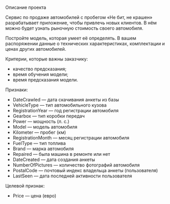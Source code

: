 Описание проекта

Сервис по продаже автомобилей с пробегом «Не бит, не крашен» разрабатывает приложение, чтобы привлечь новых клиентов. В нём можно будет узнать рыночную стоимость своего автомобиля. 

Постройте модель, которая умеет её определять. В вашем распоряжении данные о технических характеристиках, комплектации и ценах других автомобилей.

Критерии, которые важны заказчику:

* качество предсказания;
* время обучения модели;
* время предсказания модели.

Признаки:

*  DateCrawled — дата скачивания анкеты из базы
*  VehicleType — тип автомобильного кузова
*  RegistrationYear — год регистрации автомобиля
*  Gearbox — тип коробки передач
*  Power — мощность (л. с.)
*  Model — модель автомобиля
*  Kilometer — пробег (км)
*  RegistrationMonth — месяц регистрации автомобиля
*  FuelType — тип топлива
*  Brand — марка автомобиля
*  Repaired — была машина в ремонте или нет
*  DateCreated — дата создания анкеты
*  NumberOfPictures — количество фотографий автомобиля
*  PostalCode — почтовый индекс владельца анкеты (пользователя)
*  LastSeen — дата последней активности пользователя

Целевой признак:

*  Price — цена (евро)
